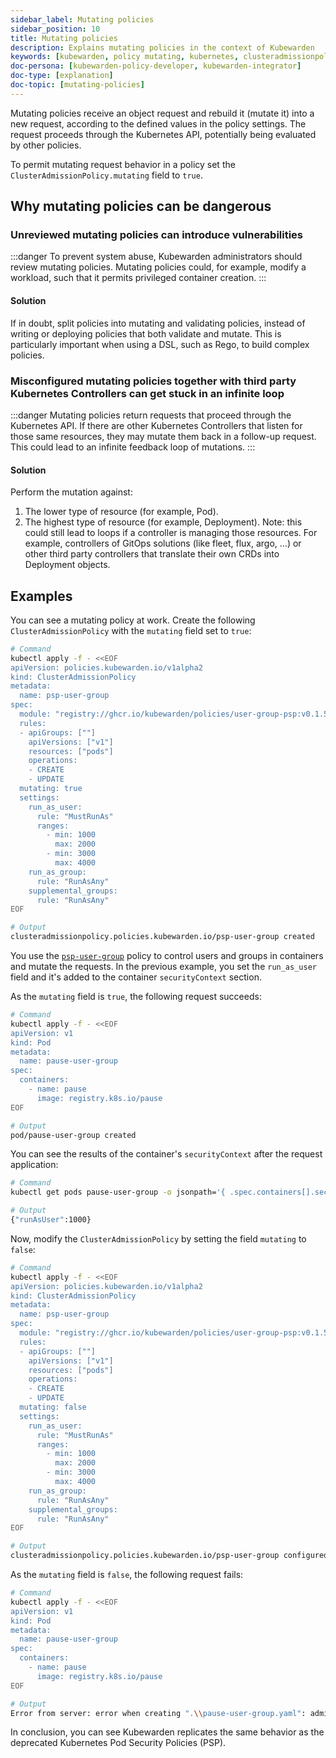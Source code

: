 ```yaml
---
sidebar_label: Mutating policies
sidebar_position: 10
title: Mutating policies
description: Explains mutating policies in the context of Kubewarden
keywords: [kubewarden, policy mutating, kubernetes, clusteradmissionpolicy, admissionpolicy]
doc-persona: [kubewarden-policy-developer, kubewarden-integrator]
doc-type: [explanation]
doc-topic: [mutating-policies]
---
```


<head>
  <link rel="canonical" href="https://docs.kubewarden.io/explanations/mutating-policies"/>
</head>

Mutating policies receive an object request and rebuild it
(mutate it) into a new request, according to the defined values in the policy settings.
The request proceeds through the Kubernetes API, potentially being
evaluated by other policies.

To permit mutating request behavior in a policy
set the `ClusterAdmissionPolicy.mutating` field to `true`.

## Why mutating policies can be dangerous

### Unreviewed mutating policies can introduce vulnerabilities

:::danger
To prevent system abuse, Kubewarden administrators should review mutating
policies. Mutating policies could, for example, modify a workload, such that it
permits privileged container creation.
:::

#### Solution

If in doubt, split policies into mutating and validating policies, instead of
writing or deploying policies that both validate and mutate. This is particularly
important when using a DSL, such as Rego, to build complex policies.

### Misconfigured mutating policies together with third party Kubernetes Controllers can get stuck in an infinite loop

:::danger
Mutating policies return requests that proceed through the Kubernetes API. If
there are other Kubernetes Controllers that listen for those same resources,
they may mutate them back in a follow-up request. This could lead to an
infinite feedback loop of mutations.
:::

#### Solution

Perform the mutation against:

1. The lower type of resource (for example, Pod).
2. The highest type of resource (for example, Deployment). Note: this could still lead
   to loops if a controller is managing those resources. For example,
   controllers of GitOps solutions (like fleet, flux, argo, ...) or other third
   party controllers that translate their own CRDs into Deployment objects.

## Examples

You can see a mutating policy at work. Create the following
`ClusterAdmissionPolicy` with the `mutating` field set to `true`:

```bash
# Command
kubectl apply -f - <<EOF
apiVersion: policies.kubewarden.io/v1alpha2
kind: ClusterAdmissionPolicy
metadata:
  name: psp-user-group
spec:
  module: "registry://ghcr.io/kubewarden/policies/user-group-psp:v0.1.5"
  rules:
  - apiGroups: [""]
    apiVersions: ["v1"]
    resources: ["pods"]
    operations:
    - CREATE
    - UPDATE
  mutating: true
  settings:
    run_as_user:
      rule: "MustRunAs"
      ranges:
        - min: 1000
          max: 2000
        - min: 3000
          max: 4000
    run_as_group:
      rule: "RunAsAny"
    supplemental_groups:
      rule: "RunAsAny"
EOF

# Output
clusteradmissionpolicy.policies.kubewarden.io/psp-user-group created
```

You use the
[`psp-user-group`](https://github.com/kubewarden/user-group-psp-policy)
policy to control users and groups in containers and mutate the requests.
In the previous example, you set the `run_as_user` field and it's added to the container `securityContext` section.

As the `mutating` field is `true`, the following request succeeds:

```bash
# Command
kubectl apply -f - <<EOF
apiVersion: v1
kind: Pod
metadata:
  name: pause-user-group
spec:
  containers:
    - name: pause
      image: registry.k8s.io/pause
EOF

# Output
pod/pause-user-group created
```

You can see the results of the container's `securityContext` after the request application:

```bash
# Command
kubectl get pods pause-user-group -o jsonpath='{ .spec.containers[].securityContext }'

# Output
{"runAsUser":1000}
```

Now, modify the `ClusterAdmissionPolicy` by setting the field `mutating` to `false`:

```bash
# Command
kubectl apply -f - <<EOF
apiVersion: policies.kubewarden.io/v1alpha2
kind: ClusterAdmissionPolicy
metadata:
  name: psp-user-group
spec:
  module: "registry://ghcr.io/kubewarden/policies/user-group-psp:v0.1.5"
  rules:
  - apiGroups: [""]
    apiVersions: ["v1"]
    resources: ["pods"]
    operations:
    - CREATE
    - UPDATE
  mutating: false
  settings:
    run_as_user:
      rule: "MustRunAs"
      ranges:
        - min: 1000
          max: 2000
        - min: 3000
          max: 4000
    run_as_group:
      rule: "RunAsAny"
    supplemental_groups:
      rule: "RunAsAny"
EOF

# Output
clusteradmissionpolicy.policies.kubewarden.io/psp-user-group configured
```

As the `mutating` field is `false`, the following request fails:

```bash
# Command
kubectl apply -f - <<EOF
apiVersion: v1
kind: Pod
metadata:
  name: pause-user-group
spec:
  containers:
    - name: pause
      image: registry.k8s.io/pause
EOF

# Output
Error from server: error when creating ".\\pause-user-group.yaml": admission webhook "psp-user-group.kubewarden.admission" denied the request: Request rejected by policy psp-user-group. The policy attempted to mutate the request, but it is currently configured to not allow mutations.
```

In conclusion, you can see Kubewarden replicates the same behavior as the deprecated Kubernetes Pod Security Policies (PSP).
